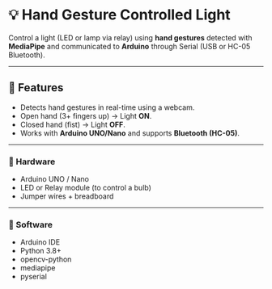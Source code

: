 # 💡 Hand Gesture Controlled Light

Control a light (LED or lamp via relay) using **hand gestures** detected with **MediaPipe** and communicated to **Arduino** through Serial (USB or HC-05 Bluetooth).

---

## 🚀 Features
- Detects hand gestures in real-time using a webcam.
- Open hand (3+ fingers up) → Light **ON**.
- Closed hand (fist) → Light **OFF**.
- Works with **Arduino UNO/Nano** and supports **Bluetooth (HC-05)**.
---

### 🔹 Hardware
- Arduino UNO / Nano  
- LED or Relay module (to control a bulb)   
- Jumper wires + breadboard  
---
### 🔹 Software
- Arduino IDE  
- Python 3.8+  
- opencv-python
- mediapipe
- pyserial
 
